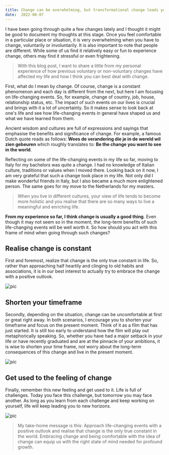 ```yaml
---
title: Change can be overwhelming, but transformational change leads you to profound growth
date:  2022-08-07
---
```

I have been going through quite a few changes lately and I thought it might be good to document my thoughts at this stage. Once you feel comfortable in a particular place or situation, it is very overwhelming when you have to change, voluntarily or involuntarily. It is also important to note that people are different. While some of us find it relatively easy or fun to experience change, others may find it stressful or even frightening. 

> With this blog post, I want to share a little from my personal experience of how previous voluntary or non-voluntary changes have affected my life and how I think you can best deal with change. 

First, what do I mean by change. Of course, change is a constant phenomenon and each day is different from the next, but here I am focusing on life-changing events. So, for example, change of country, job, house, relationship status, etc. The impact of such events on our lives is crucial and brings with it a lot of uncertainty. So it makes sense to look back at one's life and see how life-changing events in general have shaped us and what we have learned from them. 

Ancient wisdom and cultures are full of expressions and sayings that emphasise the benefits and significance of change. For example, a famous Dutch quote reads as follows: **Wees de verandering die je in de wereld wil zien gebeuren** which roughly translates to: **Be the change you want to see in the world**.

Reflecting on some of the life-changing events in my life so far, moving to Italy for my bachelors was quite a change. I had no knowledge of Italian culture, traditions or values when I moved there. Looking back on it now, I am very grateful that such a change took place in my life. Not only did I make wonderful friends in Italy, but I also became a much more enlightened person. The same goes for my move to the Netherlands for my masters. 

> When you live in different cultures, your view of life tends to become more holistic and you realise that there are so many ways to live a meaningful and enriching life.

**From my experience so far, I think change is usually a good thing**. Even though it may not seem so in the moment, the long-term benefits of such life-changing events will be well worth it. So how should you act with this frame of mind when going through such changes? 

## Realise change is constant

First and foremost, realize that change is the only true constant in life. So, rather than approaching half heartily and clinging to old habits and associations, it is in our best interest to actually try to embrace the change with a positive outlook. 

![pic](img/IMG-2278.jpg)

## Shorten your timeframe

Secondly, depending on the situation, change can be uncomfortable at first or great right away. In both scenarios, I encourage you to shorten your timeframe and focus on the present moment. Think of it as a film that has just started. It is still too early to understand how the film will play out metaphorically speaking. So, whether you have had a major setback in your life or have recently graduated and are at the pinnacle of your ambitions, it is wise to shorten your time frame, not worry about the long-term consequences of this change and live in the present moment.

![pic](img/fp3.JPG)

## Get used to the feeling of change 

Finally, remember this new feeling and get used to it. Life is full of challenges. Today you face this challenge, but tomorrow you may face another. As long as you learn from each challenge and keep working on yourself, life will keep leading you to new horizons. 

![pic](img/fp4.JPG)

> My take-home message is this: Approach life-changing events with a positive outlook and realise that change is the only true constant in the world. Embracing change and being comfortable with the idea of change can equip us with the right state of mind needed for profound growth.  